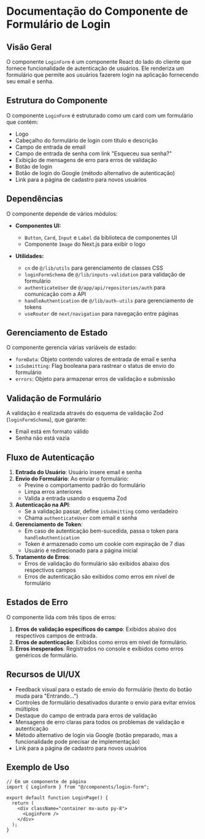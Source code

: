 # Documentação do Componente de Formulário de Login

## Visão Geral

O componente `LoginForm` é um componente React do lado do cliente que fornece funcionalidade de autenticação de usuários. Ele renderiza um formulário que permite aos usuários fazerem login na aplicação fornecendo seu email e senha.

## Estrutura do Componente

O componente `LoginForm` é estruturado como um card com um formulário que contém:

- Logo
- Cabeçalho do formulário de login com título e descrição
- Campo de entrada de email
- Campo de entrada de senha com link "Esqueceu sua senha?"
- Exibição de mensagens de erro para erros de validação
- Botão de login
- Botão de login do Google (método alternativo de autenticação)
- Link para a página de cadastro para novos usuários

## Dependências

O componente depende de vários módulos:

- **Componentes UI:**

  - `Button`, `Card`, `Input` e `Label` da biblioteca de componentes UI
  - Componente `Image` do Next.js para exibir o logo

- **Utilidades:**
  - `cn` de `@/lib/utils` para gerenciamento de classes CSS
  - `loginFormSchema` de `@/lib/inputs-validation` para validação de formulário
  - `authenticateUser` de `@/app/api/repositories/auth` para comunicação com a API
  - `handleAuthentication` de `@/lib/auth-utils` para gerenciamento de tokens
  - `useRouter` de `next/navigation` para navegação entre páginas

## Gerenciamento de Estado

O componente gerencia várias variáveis de estado:

- `formData`: Objeto contendo valores de entrada de email e senha
- `isSubmitting`: Flag booleana para rastrear o status de envio do formulário
- `errors`: Objeto para armazenar erros de validação e submissão

## Validação de Formulário

A validação é realizada através do esquema de validação Zod (`loginFormSchema`), que garante:

- Email está em formato válido
- Senha não está vazia

## Fluxo de Autenticação

1. **Entrada do Usuário**: Usuário insere email e senha
2. **Envio do Formulário**: Ao enviar o formulário:
   - Previne o comportamento padrão do formulário
   - Limpa erros anteriores
   - Valida a entrada usando o esquema Zod
3. **Autenticação na API**:
   - Se a validação passar, define `isSubmitting` como verdadeiro
   - Chama `authenticateUser` com email e senha
4. **Gerenciamento de Token**:
   - Em caso de autenticação bem-sucedida, passa o token para `handleAuthentication`
   - Token é armazenado como um cookie com expiração de 7 dias
   - Usuário é redirecionado para a página inicial
5. **Tratamento de Erros**:
   - Erros de validação do formulário são exibidos abaixo dos respectivos campos
   - Erros de autenticação são exibidos como erros em nível de formulário

## Estados de Erro

O componente lida com três tipos de erros:

1. **Erros de validação específicos do campo**: Exibidos abaixo dos respectivos campos de entrada.
2. **Erros de autenticação**: Exibidos como erros em nível de formulário.
3. **Erros inesperados**: Registrados no console e exibidos como erros genéricos de formulário.

## Recursos de UI/UX

- Feedback visual para o estado de envio do formulário (texto do botão muda para "Entrando...")
- Controles de formulário desativados durante o envio para evitar envios múltiplos
- Destaque do campo de entrada para erros de validação
- Mensagens de erro claras para todos os problemas de validação e autenticação
- Método alternativo de login via Google (botão preparado, mas a funcionalidade pode precisar de implementação)
- Link para a página de cadastro para novos usuários

## Exemplo de Uso

```tsx
// Em um componente de página
import { LoginForm } from "@/components/login-form";

export default function LoginPage() {
  return (
    <div className="container mx-auto py-8">
      <LoginForm />
    </div>
  );
}
```
